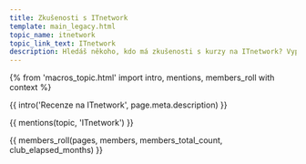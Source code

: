 ```yaml
---
title: Zkušenosti s ITnetwork
template: main_legacy.html
topic_name: itnetwork
topic_link_text: ITnetwork
description: Hledáš někoho, kdo má zkušenosti s kurzy na ITnetwork? Vyplatí se koupit si je? Jsou dostatečně kvalitní a aktuální?
---
```

{% from 'macros_topic.html' import intro, mentions, members_roll with context %}

{{ intro('Recenze na ITnetwork', page.meta.description) }}

{{ mentions(topic, 'ITnetwork') }}

{{ members_roll(pages, members, members_total_count, club_elapsed_months) }}
